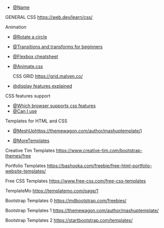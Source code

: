 - [@Name](URL) 

GENERAL CSS
https://web.dev/learn/css/


Animation

- [@Rotate a circle](https://dev.to/benjithorpe/rotate-a-circle-with-css-1dp6)

- [@Transitions and transforms for beginners](https://thoughtbot.com/blog/transitions-and-transforms)

- [@Flexbox cheatsheet](https://darekkay.com/flexbox-cheatsheet/)

- [@Animate.css](https://animate.style/) 

  CSS GRID
  https://grid.malven.co/

- [@display features explained](https://www.youtube.com/watch?v=LDJMmKkpsVc&t=64s)


CSS features support
- [@Which browser supports css features](https://www.w3schools.com/cssref/css3_browsersupport.php)
- [@Can I use](https://caniuse.com/?search=foreach)


Templates for HTML and CSS
- [@MeshUp](https://themewagon.com/author/mashuptemplate/)https://themewagon.com/author/mashuptemplate/)

- [@MoreTemplates](https://html5up.net/) 


Creative Tim Templates  https://www.creative-tim.com/bootstrap-themes/free

Portfolio Templates https://bashooka.com/freebie/free-html-portfolio-website-templates/

Free CSS Templates https://www.free-css.com/free-css-templates

TemplateMo https://templatemo.com/page/1

Bootstrap Templates 0 https://mdbootstrap.com/freebies/
 
Bootstrap Templates 1  https://themewagon.com/author/mashuptemplate/

Bootstrap Templates 2  https://startbootstrap.com/templates/
